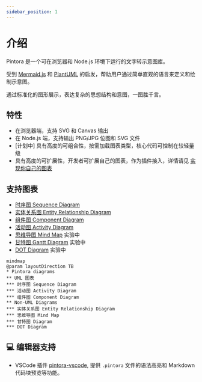```yaml
---
sidebar_position: 1
---
```

# 介绍

Pintora 是一个可在浏览器和 Node.js 环境下运行的文字转示意图库。

受到 [Mermaid.js](https://mermaid-js.github.io/mermaid/#/) 和 [PlantUML](https://plantuml.com/) 的启发，帮助用户通过简单直观的语言来定义和绘制示意图。

通过标准化的图形展示，表达复杂的思想结构和意图，一图胜千言。

## 特性

- 在浏览器端，支持 SVG 和 Canvas 输出
- 在 Node.js 端，支持输出 PNG/JPG 位图和 SVG 文件
- \[计划中\] 具有高度的可组合性，按需加载图表类型，核心代码可控制在较轻量级
- 具有高度的可扩展性，开发者可扩展自己的图表，作为插件接入，详情请见 [实现你自己的图表](./advanced/write-a-custom-diagram.md)

## 支持图表

- [时序图 Sequence Diagram](./diagrams/sequence-diagram.mdx)
- [实体关系图 Entity Relationship Diagram](./diagrams/er-diagram.mdx)
- [组件图 Component Diagram](./diagrams/component-diagram.mdx)
- [活动图 Activity Diagram](./diagrams/activity-diagram.mdx)
- [思维导图 Mind Map](./diagrams/mindmap.mdx) <span className="badge badge--info">实验中</span>
- [甘特图 Gantt Diagram](./diagrams/gantt-diagram.mdx) <span className="badge badge--info">实验中</span>
- [DOT Diagram](./diagrams/dot-diagram.mdx) <span className="badge badge--info">实验中</span>

```pintora play
mindmap
@param layoutDirection TB
* Pintora diagrams
** UML 图表
*** 时序图 Sequence Diagram
*** 活动图 Activity Diagram
*** 组件图 Component Diagram
** Non-UML Diagrams
*** 实体关系图 Entity Relationship Diagram
*** 思维导图 Mind Map
*** 甘特图 Diagram
*** DOT Diagram
```

## 💻 编辑器支持

- VSCode 插件 [pintora-vscode](https://marketplace.visualstudio.com/items?itemName=hikerpig.pintora-vscode), 提供 `.pintora` 文件的语法高亮和 Markdown 代码块预览等功能。

